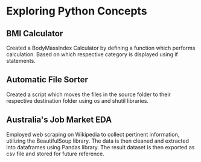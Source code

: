 # Exploring Python Concepts
## BMI Calculator
Created a BodyMassIndex Calculator by defining a function which performs calculation. Based on which respective category is displayed using if statements.
## Automatic File Sorter
Created a script which moves the files in the source folder to their respective destination folder using os and shutil libraries.
## Australia's Job Market EDA
Employed web scraping on Wikipedia to collect pertinent information, utilizing the BeautifulSoup library. 
The data is then cleaned and extracted into dataframes using Pandas library. The result dataset is then exported as csv file and stored for future reference.
